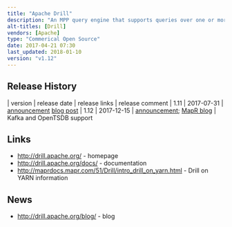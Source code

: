 ```yaml
---
title: "Apache Drill"
description: "An MPP query engine that supports queries over one or more underlying databases or datasets without first defining a schema and with the ability to join data from multiple datastores together.  Supports a range of underlying technologies including HDFS, NAS, HBase, MongoDB, MapR-DB, MapR-FS, Kafka, OpenTSDB, Amazon S3, Azure Blob Storage, Google Cloud Storage, JDBC, Avro, JSON and Parquet.  Pushes queries down to underlying datastores where possible, and supports an in-memory columnar datastore based on a schema free JSON document model for performing cross datastore query operations.  Supports dynamic schema discovery, with support for complex and nested types, including a number of SQL extensions.  Supports standard SQL, UDFs (including Hive UDFs) and comes with JDBC and ODBC drivers, a REST API, plus a shell, web console and C++ API. Designed to be horizontally scalable and to support high throughput and low latency use cases, and can run over YARN.  Supports Kerberos and username/password authentication, plus a full authorisation model. Created by MapR Based on Google's Dremel paper, donated to the Apache Foundation in September 2012, graduating in November 2014, with a 1.0 release in May 2015, and is still under active development"
alt-titles: [Drill]
vendors: [Apache]
type: "Commerical Open Source"
date: 2017-04-21 07:30
last_updated: 2018-01-10
version: "v1.12"
---
```

## Release History

| version | release date | release links | release comment
| 1.11 | 2017-07-31 | [announcement](http://drill.apache.org/blog/2017/07/31/drill-1.11-released/) [blog post](https://community.mapr.com/community/products/blog/2017/11/29/apache-drill-version-111-on-mapr-release-overview)
| 1.12 | 2017-12-15 | [announcement](http://drill.apache.org/blog/2017/12/15/drill-1.12-released/); [MapR blog](https://community.mapr.com/community/products/blog/2018/02/08/apache-drill-112-on-mapr-60-release-highlights) | Kafka and OpenTSDB support

## Links

* <http://drill.apache.org/> - homepage
* <http://drill.apache.org/docs/> - documentation
* <http://maprdocs.mapr.com/51/Drill/intro_drill_on_yarn.html> - Drill on YARN information

## News

* <http://drill.apache.org/blog/> - blog